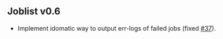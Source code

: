 

## Joblist v0.6


* Implement idomatic way to output err-logs of failed jobs (fixed [#37](https://github.com/holgerbrandl/joblist/issues/37)).
